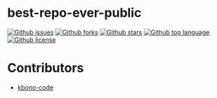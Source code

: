 # best-repo-ever-public

<!-- # Badges -->

[![Github issues](https://img.shields.io/github/issues/kbono-code/best-repo-ever-public)](https://github.com/kbono-code/best-repo-ever-public/issues)
[![Github forks](https://img.shields.io/github/forks/kbono-code/best-repo-ever-public)](https://github.com/kbono-code/best-repo-ever-public/network/members)
[![Github stars](https://img.shields.io/github/stars/kbono-code/best-repo-ever-public)](https://github.com/kbono-code/best-repo-ever-public/stargazers)
[![Github top language](https://img.shields.io/github/languages/top/kbono-code/best-repo-ever-public)](https://github.com/kbono-code/best-repo-ever-public/)
[![Github license](https://img.shields.io/github/license/kbono-code/best-repo-ever-public)](https://github.com/kbono-code/best-repo-ever-public/)

# Contributors

- [kbono-code](https://github.com/kbono-code)

<!-- CREATED_BY_LEADYOU_README_GENERATOR -->
